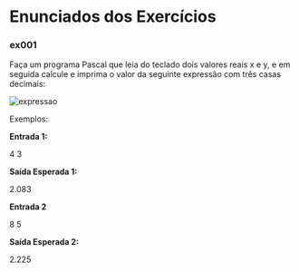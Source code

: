 <h1>Enunciados dos Exercícios</h1>

<h3>ex001</h3>
<p>Faça um programa Pascal que leia do teclado dois valores reais x e y, e em seguida calcule e imprima o valor da seguinte expressão com três casas decimais:</p>

<img src="https://i.imgur.com/o2xHeW6.png" alt="expressao" />

<p>Exemplos:</p>
<strong>Entrada 1:</strong>
<p>4 3</p>
<strong>Saída Esperada 1:</strong>
<p>2.083</p>


<strong>Entrada 2</strong>
<p>8 5</p>
<strong>Saída Esperada 2:</strong>
<p>2.225</p>


